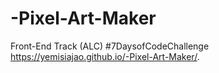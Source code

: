# -Pixel-Art-Maker
Front-End Track  (ALC) #7DaysofCodeChallenge
https://yemisiajao.github.io/-Pixel-Art-Maker/.
